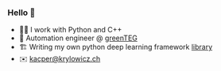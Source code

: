### Hello 👋
- 👨‍💻 I work with Python and C++
- 🔭 Automation engineer @ [greenTEG](https://www.greenteg.com)
- 🏗 Writing my own python deep learning framework [library](https://github.com/krylowicz/tinynet)
- ✉️ kacper@krylowicz.ch
